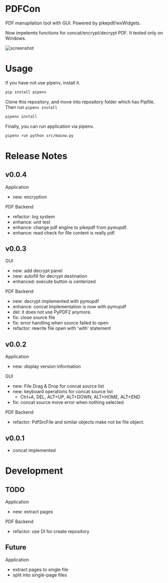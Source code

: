 PDFCon
======================

PDF manupilation tool with GUI. Powered by pikepdf/wxWidgets.

Now impelemts functions for concat/encrypt/decrypt PDF. It tested only on Windows.

![screenshot](https://user-images.githubusercontent.com/20105619/139176190-b6c960a7-67eb-46b2-96ba-36e9c703b811.png)


# Usage

If you have not use pipenv, install it.

```bash
pip install pipenv
```

Clone this repository, and move into repository folder which has Pipfile.
Then run `pipenv install`

```bash
pipenv install
```

Finally, you can run application via pipenv.

```bash
pipenv run python src/mainw.py
```


# Release Notes

## v0.0.4

Application
* new: encryption

PDF Backend
* refactor: log system
* enhance: unit test
* enhance: change pdf engine to pikepdf from pymupdf.
* enhance: read check for file content is really pdf.

## v0.0.3

GUI
* new: add decrypt panel
* new: autofill for decrypt destination
* enhanced: execute button is centerized

PDF Backend
* new: decrypt implemented with pymupdf
* enhance: concat implementation is now with pymupdf
* del: it does not use PyPDF2 anymore.
* fix: close source file
* fix: error handling when source failed to open
* refactor: rewrite file open with 'with' statement

## v0.0.2

Application
* new: display version information

GUI 
* new: File Drag & Drop for concat source list
* new: keyboard operations for concat source list
  * Ctrl+A, DEL, ALT+UP, ALT+DOWN, ALT+HOME, ALT+END
* fix: concat source move error when nothing selected

PDF Backend
* refactor: PdfSrcFile and similar objects make not be file object.

## v0.0.1
* concat implemented

# Development
## TODO

Application
* new: extract pages

PDF Backend
* refactor: use DI for create repository

## Future

Application
* extract pages to single file
* split into single-page files
